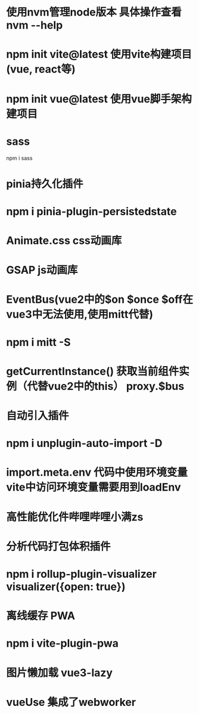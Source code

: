 # 使用nvm管理node版本 具体操作查看nvm --help
# npm init vite@latest  使用vite构建项目 (vue, react等)
# npm init vue@latest  使用vue脚手架构建项目

# sass
npm i sass

# pinia持久化插件
# npm i  pinia-plugin-persistedstate

# Animate.css                    css动画库
# GSAP                           js动画库

# EventBus(vue2中的$on $once $off在vue3中无法使用,使用mitt代替)
# npm i mitt -S   
# getCurrentInstance() 获取当前组件实例（代替vue2中的this） proxy.$bus

# 自动引入插件
# npm i unplugin-auto-import -D

# import.meta.env  代码中使用环境变量  vite中访问环境变量需要用到loadEnv

# 高性能优化件哔哩哔哩小满zs

# 分析代码打包体积插件
# npm i rollup-plugin-visualizer      visualizer({open: true})

# 离线缓存 PWA  
# npm i vite-plugin-pwa

# 图片懒加载 vue3-lazy

# vueUse 集成了webworker